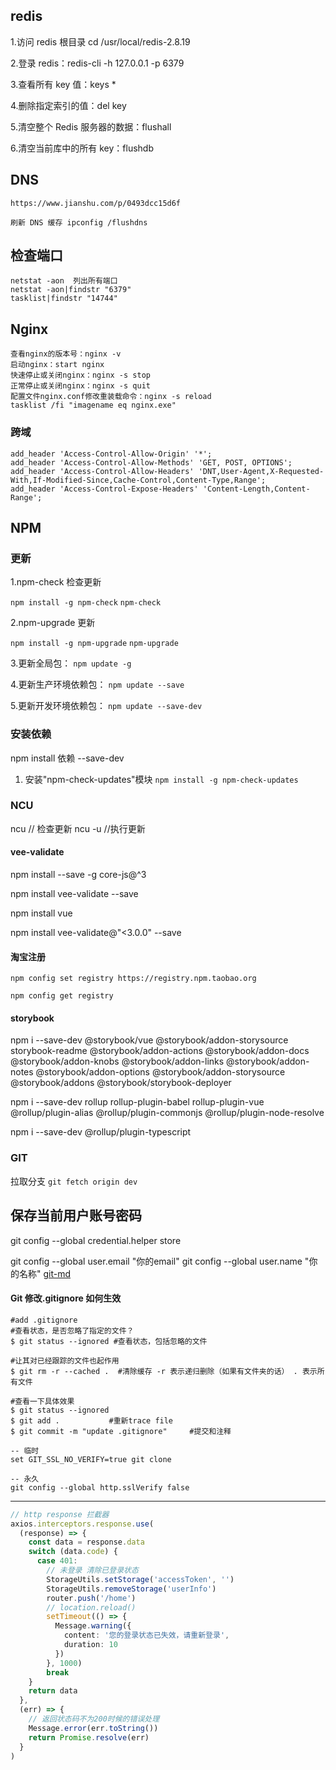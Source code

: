 ## redis

1.访问 redis 根目录 cd /usr/local/redis-2.8.19

2.登录 redis：redis-cli -h 127.0.0.1 -p 6379

3.查看所有 key 值：keys \*

4.删除指定索引的值：del key

5.清空整个 Redis 服务器的数据：flushall

6.清空当前库中的所有 key：flushdb

## DNS

```
https://www.jianshu.com/p/0493dcc15d6f

刷新 DNS 缓存 ipconfig /flushdns
```

## 检查端口

```
netstat -aon  列出所有端口
netstat -aon|findstr "6379"
tasklist|findstr "14744"
```

## Nginx

```
查看nginx的版本号：nginx -v
启动nginx：start nginx
快速停止或关闭nginx：nginx -s stop
正常停止或关闭nginx：nginx -s quit
配置文件nginx.conf修改重装载命令：nginx -s reload
tasklist /fi "imagename eq nginx.exe"
```

### 跨域

```
add_header 'Access-Control-Allow-Origin' '*';
add_header 'Access-Control-Allow-Methods' 'GET, POST, OPTIONS';
add_header 'Access-Control-Allow-Headers' 'DNT,User-Agent,X-Requested-With,If-Modified-Since,Cache-Control,Content-Type,Range';
add_header 'Access-Control-Expose-Headers' 'Content-Length,Content-Range';
```

## NPM

### 更新

1.npm-check 检查更新

`npm install -g npm-check`
`npm-check`

2.npm-upgrade 更新

`npm install -g npm-upgrade`
`npm-upgrade`

3.更新全局包：
`npm update -g`

4.更新生产环境依赖包：
`npm update --save`

5.更新开发环境依赖包：
`npm update --save-dev`

### 安装依赖

npm install 依赖 --save-dev

1. 安装"npm-check-updates"模块
   `npm install -g npm-check-updates`

### NCU

ncu // 检查更新
ncu -u //执行更新

#### vee-validate

npm install --save -g core-js@^3

npm install vee-validate --save

npm install vue

npm install vee-validate@"<3.0.0" --save

#### 淘宝注册

`npm config set registry https://registry.npm.taobao.org`

`npm config get registry`

#### storybook

npm i --save-dev @storybook/vue @storybook/addon-storysource storybook-readme @storybook/addon-actions @storybook/addon-docs @storybook/addon-knobs @storybook/addon-links @storybook/addon-notes @storybook/addon-options @storybook/addon-storysource @storybook/addons @storybook/storybook-deployer

npm i --save-dev rollup rollup-plugin-babel rollup-plugin-vue @rollup/plugin-alias @rollup/plugin-commonjs @rollup/plugin-node-resolve

npm i --save-dev @rollup/plugin-typescript

### GIT

拉取分支
`git fetch origin dev`



## 保存当前用户账号密码
git config --global credential.helper store

git config --global user.email "你的email"
git config --global user.name "你的名称"
[git-md](http://blog.csdn.net/kaitiren/article/details/38513715)


#### Git 修改.gitignore 如何生效

```
#add .gitignore
#查看状态，是否忽略了指定的文件？
$ git status --ignored #查看状态，包括忽略的文件

#让其对已经跟踪的文件也起作用
$ git rm -r --cached .  #清除缓存 -r 表示递归删除（如果有文件夹的话） . 表示所有文件

#查看一下具体效果
$ git status --ignored
$ git add .           #重新trace file
$ git commit -m "update .gitignore"     #提交和注释

```

```
-- 临时
set GIT_SSL_NO_VERIFY=true git clone

-- 永久
git config --global http.sslVerify false

```

---

```ts
// http response 拦截器
axios.interceptors.response.use(
  (response) => {
    const data = response.data
    switch (data.code) {
      case 401:
        // 未登录 清除已登录状态
        StorageUtils.setStorage('accessToken', '')
        StorageUtils.removeStorage('userInfo')
        router.push('/home')
        // location.reload()
        setTimeout(() => {
          Message.warning({
            content: '您的登录状态已失效，请重新登录',
            duration: 10
          })
        }, 1000)
        break
    }
    return data
  },
  (err) => {
    // 返回状态码不为200时候的错误处理
    Message.error(err.toString())
    return Promise.resolve(err)
  }
)
```
